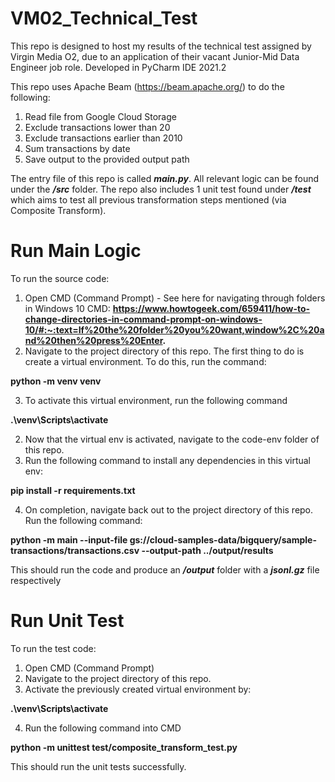 # VM02_Technical_Test
This repo is designed to host my results of the technical test assigned by Virgin Media O2, due to an application of their vacant Junior-Mid Data Engineer job role. Developed in PyCharm IDE 2021.2

This repo uses Apache Beam (https://beam.apache.org/) to do the following:
1. Read file from Google Cloud Storage
2. Exclude transactions lower than 20 
3. Exclude transactions earlier than 2010
4. Sum transactions by date
5. Save output to the provided output path 

The entry file of this repo is called ***main.py***.
All relevant logic can be found under the ***/src*** folder.
The repo also includes 1 unit test found under ***/test*** which aims to test all previous transformation steps mentioned (via Composite Transform).

# Run Main Logic
To run the source code: 
1. Open CMD (Command Prompt) - See here for navigating through folders in Windows 10 CMD: **https://www.howtogeek.com/659411/how-to-change-directories-in-command-prompt-on-windows-10/#:~:text=If%20the%20folder%20you%20want,window%2C%20and%20then%20press%20Enter.** 
2. Navigate to the project directory of this repo. The first thing to do is create a virtual environment. To do this, run the command: 

**python -m venv venv**

3. To activate this virtual environment, run the following command 

**.\venv\Scripts\activate**

2. Now that the virtual env is activated, navigate to the code-env folder of this repo. 
3. Run the following command to install any dependencies in this virtual env: 

**pip install -r requirements.txt**

4. On completion, navigate back out to the project directory of this repo. Run the following command:

**python -m main --input-file gs://cloud-samples-data/bigquery/sample-transactions/transactions.csv --output-path ../output/results**

This should run the code and produce an ***/output*** folder with a ***jsonl.gz*** file respectively


# Run Unit Test
To run the test code: 
1. Open CMD (Command Prompt)
2. Navigate to the project directory of this repo. 
3. Activate the previously created virtual environment by:

**.\venv\Scripts\activate**

4. Run the following command into CMD

**python -m unittest test/composite_transform_test.py** 

This should run the unit tests successfully.